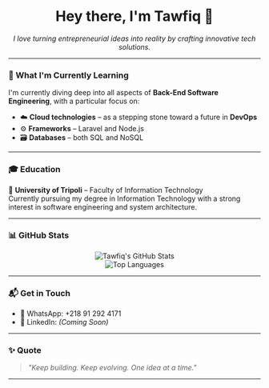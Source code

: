 <h1 align="center">Hey there, I'm Tawfiq 👋</h1>

<p align="center">
  <em>I love turning entrepreneurial ideas into reality by crafting innovative tech solutions.</em>
</p>

---

### 🚀 What I'm Currently Learning

I'm currently diving deep into all aspects of **Back-End Software Engineering**, with a particular focus on:

- ☁️ **Cloud technologies** – as a stepping stone toward a future in **DevOps**
- ⚙️ **Frameworks** – Laravel and Node.js
- 🗃️ **Databases** – both SQL and NoSQL

---

### 🎓 Education

📍 **University of Tripoli** – Faculty of Information Technology  
Currently pursuing my degree in Information Technology with a strong interest in software engineering and system architecture.

---

### 📊 GitHub Stats

<p align="center">
  <img src="https://github-readme-stats.vercel.app/api?username=Tawfiq&show_icons=true&theme=dark" alt="Tawfiq's GitHub Stats" />
  <br />
  <img src="https://github-readme-stats.vercel.app/api/top-langs/?username=Tawfiq&layout=compact&theme=dark" alt="Top Languages" />
</p>

---

### 📬 Get in Touch

- 📱 WhatsApp: +218 91 292 4171  
- 🔗 LinkedIn: *(Coming Soon)*

---

### ✨ Quote

> *"Keep building. Keep evolving. One idea at a time."*

---

